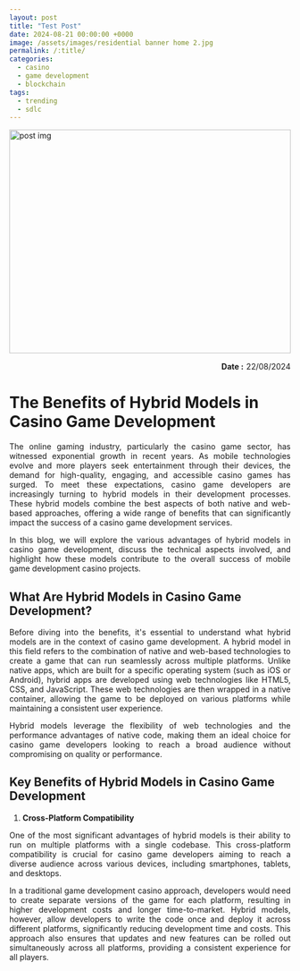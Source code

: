 ```yaml
---
layout: post
title: "Test Post"
date: 2024-08-21 00:00:00 +0000
image: /assets/images/residential banner home 2.jpg
permalink: /:title/
categories:
  - casino
  - game development
  - blockchain
tags:
  - trending
  - sdlc
---
```




<div style="width:100%;margin:10px 0px 10px 0px;">
<img style="max-height:400px; width:100%; object-fit:cover;" src="/assets/images/residential banner home 2.jpg" alt="post img" /> 
</div>
<div style="display:flex;margin:15px 0px; justify-content:end;">
<span style="font-weight:bold;padding:0px 5px 0px 0px;">Date : </span> 22/08/2024
</div>
<h1>The Benefits of Hybrid Models in Casino Game Development</h1>

<p style="text-align: justify;">The online gaming industry, particularly the casino game sector, has witnessed exponential growth in recent years. As mobile technologies evolve and more players seek entertainment through their devices, the demand for high-quality, engaging, and accessible casino games has surged. To meet these expectations, casino game developers are increasingly turning to hybrid models in their development processes. These hybrid models combine the best aspects of both native and web-based approaches, offering a wide range of benefits that can significantly impact the success of a casino game development services.</p>

<p style="text-align: justify;">In this blog, we will explore the various advantages of hybrid models in casino game development, discuss the technical aspects involved, and highlight how these models contribute to the overall success of mobile game development casino projects.</p>

<h2>What Are Hybrid Models in Casino Game Development?</h2>

<p style="text-align: justify;">Before diving into the benefits, it's essential to understand what hybrid models are in the context of casino game development. A hybrid model in this field refers to the combination of native and web-based technologies to create a game that can run seamlessly across multiple platforms. Unlike native apps, which are built for a specific operating system (such as iOS or Android), hybrid apps are developed using web technologies like HTML5, CSS, and JavaScript. These web technologies are then wrapped in a native container, allowing the game to be deployed on various platforms while maintaining a consistent user experience.</p>

<p style="text-align: justify;">Hybrid models leverage the flexibility of web technologies and the performance advantages of native code, making them an ideal choice for casino game developers looking to reach a broad audience without compromising on quality or performance.</p>

<h2>Key Benefits of Hybrid Models in Casino Game Development</h2>

<ol>
  <li><strong>Cross-Platform Compatibility</strong></li>
</ol>

<p style="text-align: justify;">One of the most significant advantages of hybrid models is their ability to run on multiple platforms with a single codebase. This cross-platform compatibility is crucial for casino game developers aiming to reach a diverse audience across various devices, including smartphones, tablets, and desktops.</p>

<p style="text-align: justify;">In a traditional game development casino approach, developers would need to create separate versions of the game for each platform, resulting in higher development costs and longer time-to-market. Hybrid models, however, allow developers to write the code once and deploy it across different platforms, significantly reducing development time and costs. This approach also ensures that updates and new features can be rolled out simultaneously across all platforms, providing a consistent experience for all players.</p>

